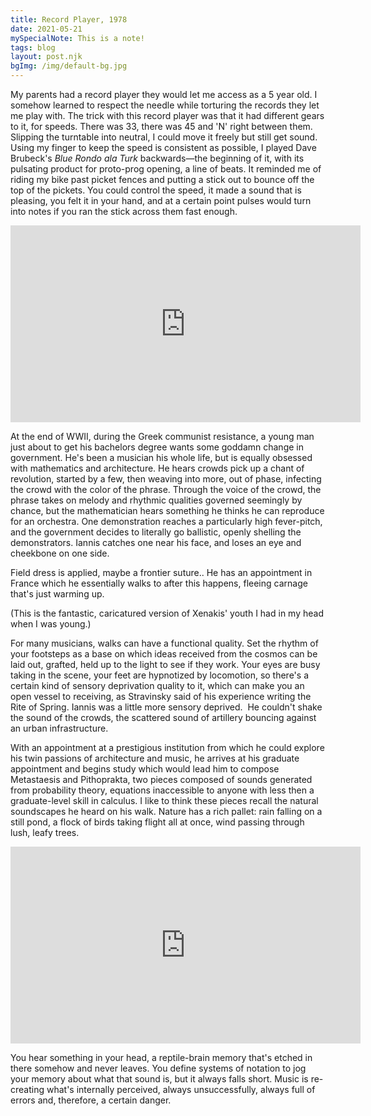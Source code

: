 ```yaml
---
title: Record Player, 1978
date: 2021-05-21
mySpecialNote: This is a note!
tags: blog
layout: post.njk
bgImg: /img/default-bg.jpg
---
```


My parents had a record player they would let me access as a 5 year old. I somehow learned to respect the needle while torturing the records they let me play with. The trick with this record player was that it had different gears to it, for speeds. There was 33, there was 45 and 'N' right between them. Slipping the turntable into neutral, I could move it freely but still get sound. Using my finger to keep the speed is consistent as possible, I played Dave Brubeck's _Blue Rondo ala Turk_ backwards—the beginning of it, with its pulsating product for proto-prog opening, a line of beats. It reminded me of riding my bike past picket fences and putting a stick out to bounce off the top of the pickets. You could control the speed, it made a sound that is pleasing, you felt it in your hand, and at a certain point pulses would turn into notes if you ran the stick across them fast enough.

<iframe width="560" height="315" src="https://www.youtube.com/embed/SZazYFchLRI" title="YouTube video player" frameborder="0" allow="accelerometer; autoplay; clipboard-write; encrypted-media; gyroscope; picture-in-picture" allowfullscreen></iframe>

At the end of WWII, during the Greek communist resistance, a young man just about to get his bachelors degree wants some goddamn change in government. He's been a musician his whole life, but is equally obsessed with mathematics and architecture. He hears crowds pick up a chant of revolution, started by a few, then weaving into more, out of phase, infecting the crowd with the color of the phrase. Through the voice of the crowd, the phrase takes on melody and rhythmic qualities governed seemingly by chance, but the mathematician hears something he thinks he can reproduce for an orchestra. One demonstration reaches a particularly high fever-pitch, and the government decides to literally go ballistic, openly shelling the demonstrators. Iannis catches one near his face, and loses an eye and cheekbone on one side. 

Field dress is applied, maybe a frontier suture.. He has an appointment in France which he essentially walks to after this happens, fleeing carnage that's just warming up. 

(This is the fantastic, caricatured version of Xenakis' youth I had in my head when I was young.)

For many musicians, walks can have a functional quality. Set the rhythm of your footsteps as a base on which ideas received from the cosmos can be laid out, grafted, held up to the light to see if they work. Your eyes are busy taking in the scene, your feet are hypnotized by locomotion, so there's a certain kind of sensory deprivation quality to it, which can make you an open vessel to receiving, as Stravinsky said of his experience writing the Rite of Spring. Iannis was a little more sensory deprived.  He couldn't shake the sound of the crowds, the scattered sound of artillery bouncing against an urban infrastructure.

With an appointment at a prestigious institution from which he could explore his twin passions of architecture and music, he arrives at his graduate appointment and begins study which would lead him to compose Metastaesis and Pithoprakta, two pieces composed of sounds generated from probability theory, equations inaccessible to anyone with less then a graduate-level skill in calculus. I like to think these pieces recall the natural soundscapes he heard on his walk. Nature has a rich pallet: rain falling on a still pond, a flock of birds taking flight all at once, wind passing through lush, leafy trees.

<iframe width="560" height="315" src="https://www.youtube.com/embed/nvH2KYYJg-o" title="YouTube video player" frameborder="0" allow="accelerometer; autoplay; clipboard-write; encrypted-media; gyroscope; picture-in-picture" allowfullscreen></iframe>

You hear something in your head, a reptile-brain memory that's etched in there somehow and never leaves. You define systems of notation to jog your memory about what that sound is, but it always falls short. Music is re-creating what's internally perceived, always unsuccessfully, always full of errors and, therefore, a certain danger.